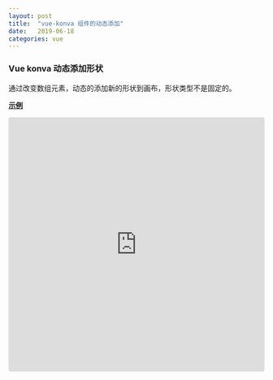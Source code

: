 ```yaml
---
layout: post
title:  "vue-konva 组件的动态添加"
date:   2019-06-18
categories: vue
---
```


### Vue konva 动态添加形状

通过改变数组元素，动态的添加新的形状到画布，形状类型不是固定的。

**[示例](https://codesandbox.io/s/vue-konva-dynamic-add-component-shf3q?fontsize=14)**

<iframe src="https://codesandbox.io/embed/vue-konva-dynamic-add-component-shf3q?fontsize=14" title="vue-konva-dynamic-add-component" allow="geolocation; microphone; camera; midi; vr; accelerometer; gyroscope; payment; ambient-light-sensor; encrypted-media" style="width:100%; height:500px; border:0; border-radius: 4px; overflow:hidden;" sandbox="allow-modals allow-forms allow-popups allow-scripts allow-same-origin"></iframe>
